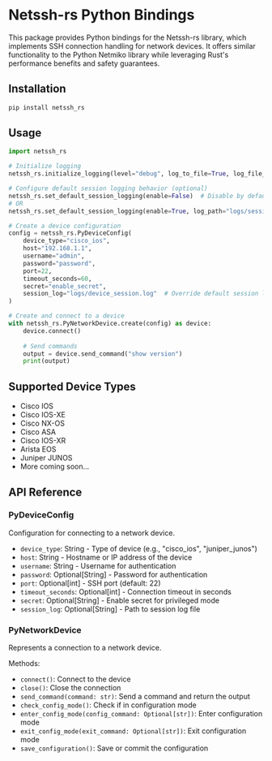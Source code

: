 # Netssh-rs Python Bindings

This package provides Python bindings for the Netssh-rs library, which implements SSH connection handling for network devices. It offers similar functionality to the Python Netmiko library while leveraging Rust's performance benefits and safety guarantees.

## Installation

```bash
pip install netssh_rs
```

## Usage

```python
import netssh_rs

# Initialize logging
netssh_rs.initialize_logging(level="debug", log_to_file=True, log_file_path="logs/netssh-rs.log")

# Configure default session logging behavior (optional)
netssh_rs.set_default_session_logging(enable=False)  # Disable by default (this is the default)
# OR
netssh_rs.set_default_session_logging(enable=True, log_path="logs/sessions")  # Enable with custom path

# Create a device configuration
config = netssh_rs.PyDeviceConfig(
    device_type="cisco_ios",
    host="192.168.1.1",
    username="admin",
    password="password",
    port=22,
    timeout_seconds=60,
    secret="enable_secret",
    session_log="logs/device_session.log"  # Override default session logging for this device
)

# Create and connect to a device
with netssh_rs.PyNetworkDevice.create(config) as device:
    device.connect()
    
    # Send commands
    output = device.send_command("show version")
    print(output)
```

## Supported Device Types

- Cisco IOS
- Cisco IOS-XE
- Cisco NX-OS
- Cisco ASA
- Cisco IOS-XR
- Arista EOS
- Juniper JUNOS
- More coming soon...

## API Reference

### PyDeviceConfig

Configuration for connecting to a network device.

- `device_type`: String - Type of device (e.g., "cisco_ios", "juniper_junos")
- `host`: String - Hostname or IP address of the device
- `username`: String - Username for authentication
- `password`: Optional[String] - Password for authentication
- `port`: Optional[int] - SSH port (default: 22)
- `timeout_seconds`: Optional[int] - Connection timeout in seconds
- `secret`: Optional[String] - Enable secret for privileged mode
- `session_log`: Optional[String] - Path to session log file

### PyNetworkDevice

Represents a connection to a network device.

Methods:
- `connect()`: Connect to the device
- `close()`: Close the connection
- `send_command(command: str)`: Send a command and return the output
- `check_config_mode()`: Check if in configuration mode
- `enter_config_mode(config_command: Optional[str])`: Enter configuration mode
- `exit_config_mode(exit_command: Optional[str])`: Exit configuration mode
- `save_configuration()`: Save or commit the configuration 